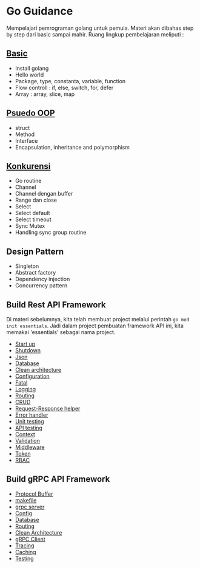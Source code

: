 # Go Guidance

Mempelajari pemrograman golang untuk pemula. Materi akan dibahas step by step dari basic sampai mahir. Ruang lingkup pembelajaran meliputi :

## [Basic](golang-fundamental/basic.md)

* Install golang
* Hello world
* Package, type, constanta, variable, function
* Flow controll : if, else, switch, for, defer
* Array : array, slice, map

## [Psuedo OOP](golang-fundamental/pseudo_oop.md)

* struct
* Method
* Interface
* Encapsulation, inheritance and polymorphism

## [Konkurensi](golang-fundamental/konkurensi.md)

* Go routine
* Channel
* Channel dengan buffer
* Range dan close
* Select
* Select default
* Select timeout
* Sync Mutex
* Handling sync group routine

## Design Pattern

* Singleton
* Abstract factory
* Dependency injection
* Concurrency pattern

## Build Rest API Framework

Di materi sebelumnya, kita telah membuat project melalui perintah `go mod init essentials`. Jadi dalam project pembuatan framework API ini, kita memakai 'essentials' sebagai nama project.

* [Start up](build-rest-api-framework/start-up.md)
* [Shutdown](build-rest-api-framework/shutdown.md)
* [Json](build-rest-api-framework/json.md)
* [Database](build-rest-api-framework/database.md)
* [Clean architecture](build-rest-api-framework/clean-architecture.md)
* [Configuration](build-rest-api-framework/configuration.md)
* [Fatal](build-rest-api-framework/fatal.md)
* [Logging](build-rest-api-framework/logging.md)
* [Routing](build-rest-api-framework/routing.md)
* [CRUD](build-rest-api-framework/crud.md)
* [Request-Response helper](build-rest-api-framework/request-response-helper.md)
* [Error handler](build-rest-api-framework/error-handler.md)
* [Unit testing](build-rest-api-framework/unit-testing.md)
* [API testing](build-rest-api-framework/api-testing.md)
* [Context](build-rest-api-framework/context.md)
* [Validation](build-rest-api-framework/validation.md)
* [Middleware](build-rest-api-framework/middleware.md)
* [Token](build-rest-api-framework/token.md)
* [RBAC](build-rest-api-framework/rbac.md)

## Build gRPC API Framework

* [Protocol Buffer](grpc-framework/grpc-protobuf.md)
* [makefile](grpc-framework/makefile.md)
* [grpc server](grpc-framework/grpc-server.md)
* [Config](grpc-framework/grpc-config.md)
* [Database](grpc-framework/grpc-database.md)
* [Routing](grpc-framework/grpc-routing.md)
* [Clean Architecture](grpc-framework/grpc-clean-architecture.md)
* [gRPC Client](grpc-framework/grpc-client.md)
* [Tracing](grpc-framework/grpc-tracing.md)
* [Caching](grpc-framework/grpc-caching.md)
* [Testing](grpc-framework/grpc-testing.md)


